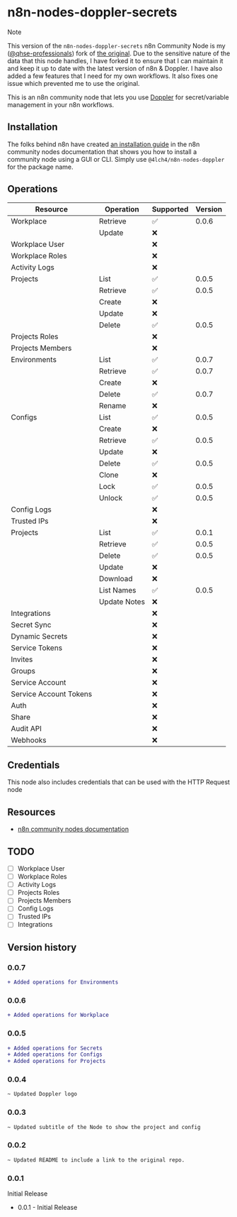 # n8n-nodes-doppler-secrets

> [!NOTE]
> This version of the `n8n-nodes-doppler-secrets` n8n Community Node is my ([@qhse-professionals][0]) fork of [the original][1].
> Due to the sensitive nature of the data that this node handles, I have forked it to ensure that I can maintain it and keep it up to date with the latest version of n8n & Doppler. I have also added a few features that I need for my own workflows. It also fixes one issue which prevented me to use the original.

This is an n8n community node that lets you use [Doppler][2] for secret/variable management in your n8n workflows.

## Installation

The folks behind n8n have created [an installation guide][3] in the n8n community nodes documentation that shows you how to install a community node using a GUI or CLI. Simply use `@4lch4/n8n-nodes-doppler` for the package name.

## Operations

| Resource        | Operation 		| Supported | Version |
|-----------------|---------------|-----------|---------|
| Workplace       | Retrieve  		| :white_check_mark:| 0.0.6   |
|                 | Update    		| :x:       |         |
| Workplace User  |           		| :x:       |         |
| Workplace Roles |           		| :x:       |         |
| Activity Logs   |           		| :x:       |         |
| Projects        | List      		| :white_check_mark:| 0.0.5   |
|                 | Retrieve  		| :white_check_mark:| 0.0.5   |
|                 | Create    		| :x:       |         |
|                 | Update    		| :x:       |         |
|                 | Delete    		| :white_check_mark:| 0.0.5   |
| Projects Roles  |           		| :x:       |         |
| Projects Members|           		|  :x:       |         |
| Environments    | List      		| :white_check_mark:| 0.0.7   |
|                 | Retrieve  		| :white_check_mark:| 0.0.7   |
|                 | Create    		| :x:       |         |
|                 | Delete    		| :white_check_mark:| 0.0.7   |
|                 | Rename    		| :x:       |         |
| Configs         | List      		| :white_check_mark:| 0.0.5   |
|                 | Create    		| :x:       |         |
|                 | Retrieve  		| :white_check_mark:| 0.0.5   |
|                 | Update    		| :x:       |         |
|                 | Delete    		| :white_check_mark:| 0.0.5   |
|                 | Clone     		| :x:       |         |
|                 | Lock      		|:white_check_mark:| 0.0.5   |
|                 | Unlock     		|:white_check_mark:| 0.0.5   |
| Config Logs     |           		| :x:       |         |
| Trusted IPs     |           		| :x:       |         |
| Projects        | List      		| :white_check_mark:| 0.0.1   |
|                 | Retrieve  		| :white_check_mark:| 0.0.5   |
|                 | Delete    		| :white_check_mark:| 0.0.5   |
|                 | Update    		| :x:       |         |
|                 | Download  		| :x:       |         |
|                 | List Names   	| :white_check_mark:| 0.0.5   |
|                 | Update Notes 	| :x:       |         |
| Integrations    |           		| :x:       |         |
| Secret Sync	    |           		| :x:       |         |
| Dynamic Secrets |           		| :x:       |         |
| Service Tokens  |           		| :x:       |         |
| Invites			    |           		| :x:       |         |
| Groups			    |           		| :x:       |         |
| Service Account |           		| :x:       |         |
| Service Account Tokens |     		| :x:       |         |
| Auth				    |           		| :x:       |         |
| Share				    |           		| :x:       |         |
| Audit API		    |           		| :x:       |         |
| Webhooks		    |           		| :x:       |         |

## Credentials

This node also includes credentials that can be used with the HTTP Request node

## Resources

- [n8n community nodes documentation][4]

## TODO

- [ ] Workplace User 
- [ ] Workplace Roles
- [ ] Activity Logs
- [ ] Projects Roles
- [ ] Projects Members
- [ ] Config Logs
- [ ] Trusted IPs
- [ ] Integrations

## Version history

### 0.0.7

```diff
+ Added operations for Environments
```

### 0.0.6

```diff
+ Added operations for Workplace
```

### 0.0.5

```diff
+ Added operations for Secrets
+ Added operations for Configs
+ Added operations for Projects
```

### 0.0.4

```diff
~ Updated Doppler logo
```

### 0.0.3

```diff
~ Updated subtitle of the Node to show the project and config
```

### 0.0.2

```diff
~ Updated README to include a link to the original repo.
```

### 0.0.1

Initial Release

- 0.0.1 - Initial Release

[0]: https://qhse-professionals.nl
[1]: https://github.com/4lch4/n8n-nodes-doppler
[2]: https://doppler.com
[3]: https://docs.n8n.io/integrations/community-nodes/installation
[4]: https://docs.n8n.io/integrations/community-nodes
